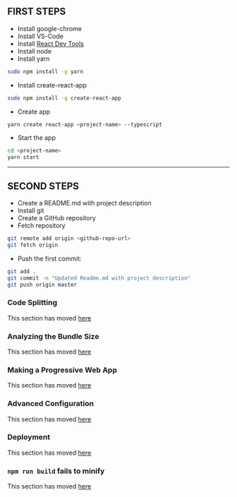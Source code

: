 ## FIRST STEPS

- Install google-chrome
- Install VS-Code
- Install [React Dev Tools](https://chrome.google.com/webstore/detail/react-developer-tools/fmkadmapgofadopljbjfkapdkoienihi)
- Install node
- Install yarn

```bash
sudo npm install -g yarn
```

- Install create-react-app

```bash
sudo npm install -g create-react-app
```

- Create app

```bash
yarn create react-app <project-name> --typescript
```

- Start the app

```bash
cd <project-name>
yarn start
```

---
## SECOND STEPS

- Create a README.md with project description
- Install git
- Create a GitHub repository
- Fetch repository

```bash
git remote add origin <github-repo-url>
git fetch origin
```

- Push the first commit:

```bash
git add .
git commit -m "Updated Readme.md with project description"
git push origin master
```

### Code Splitting

This section has moved [here](https://facebook.github.io/create-react-app/docs/code-splitting)

### Analyzing the Bundle Size

This section has moved [here](https://facebook.github.io/create-react-app/docs/analyzing-the-bundle-size)

### Making a Progressive Web App

This section has moved [here](https://facebook.github.io/create-react-app/docs/making-a-progressive-web-app)

### Advanced Configuration

This section has moved [here](https://facebook.github.io/create-react-app/docs/advanced-configuration)

### Deployment

This section has moved [here](https://facebook.github.io/create-react-app/docs/deployment)

### `npm run build` fails to minify

This section has moved [here](https://facebook.github.io/create-react-app/docs/troubleshooting#npm-run-build-fails-to-minify)
